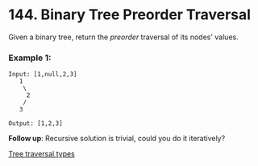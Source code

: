 # 144. Binary Tree Preorder Traversal

Given a binary tree, return the *preorder* traversal of its nodes' values.

### Example 1:
```
Input: [1,null,2,3]
   1
    \
     2
    /
   3

Output: [1,2,3]
```

**Follow up**: Recursive solution is trivial, could you do it iteratively?

[Tree traversal types](https://youtu.be/IpyCqRmaKW4)